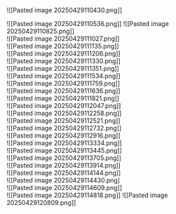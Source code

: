 ![[Pasted image 20250429110430.png]]
<div style="page-break-after: always;"></div>
![[Pasted image 20250429110536.png]]
![[Pasted image 20250429110825.png]]
<div style="page-break-after: always;"></div>
![[Pasted image 20250429111027.png]]
<div style="page-break-after: always;"></div>
![[Pasted image 20250429111135.png]]
<div style="page-break-after: always;"></div>
![[Pasted image 20250429111206.png]]
<div style="page-break-after: always;"></div>
![[Pasted image 20250429111330.png]]
<div style="page-break-after: always;"></div>
![[Pasted image 20250429111351.png]]
<div style="page-break-after: always;"></div>
![[Pasted image 20250429111534.png]]
<div style="page-break-after: always;"></div>
![[Pasted image 20250429111759.png]]
<div style="page-break-after: always;"></div>
![[Pasted image 20250429111636.png]]
<div style="page-break-after: always;"></div>
![[Pasted image 20250429111821.png]]
<div style="page-break-after: always;"></div>
![[Pasted image 20250429112047.png]]
<div style="page-break-after: always;"></div>
![[Pasted image 20250429112258.png]]
<div style="page-break-after: always;"></div>
![[Pasted image 20250429112521.png]]
<div style="page-break-after: always;"></div>
![[Pasted image 20250429112732.png]]
<div style="page-break-after: always;"></div>
![[Pasted image 20250429112916.png]]
<div style="page-break-after: always;"></div>
![[Pasted image 20250429113334.png]]
<div style="page-break-after: always;"></div>
![[Pasted image 20250429113445.png]]
<div style="page-break-after: always;"></div>
![[Pasted image 20250429113705.png]]
<div style="page-break-after: always;"></div>
![[Pasted image 20250429113914.png]]
<div style="page-break-after: always;"></div>
![[Pasted image 20250429114144.png]]
<div style="page-break-after: always;"></div>
![[Pasted image 20250429114430.png]
<div style="page-break-after: always;"></div>
![[Pasted image 20250429114609.png]]
<div style="page-break-after: always;"></div>
![[Pasted image 20250429114818.png]]
![[Pasted image 20250429120809.png]]
<div style="page-break-after: always;"></div>
